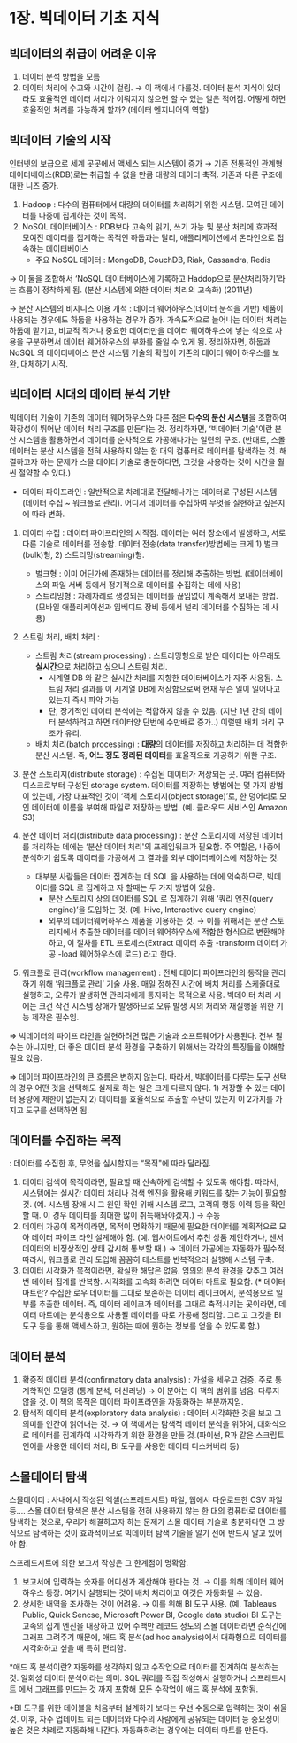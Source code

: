 # 1장. 빅데이터 기초 지식

## 빅데이터의 취급이 어려운 이유

1. 데이터 분석 방법을 모름
2. 데이터 처리에 수고와 시간이 걸림. → 이 책에서 다룰것. 데이터 분석 지식이 있더라도 효율적인 데이터 처리가 이뤄지지 않으면 할 수 있는 일은 적어짐. 어떻게 하면 효율적인 처리를 가능하게 할까? (데이터 엔지니어의 역할)

## 빅데이터 기술의 시작

인터넷의 보급으로 세계 곳곳에서 액세스 되는 시스템이 증가 → 기존 전통적인 관계형 데이터베이스(RDB)로는 취급할 수 없을 만큼 대량의 데이터 축적. 기존과 다른 구조에 대한 니즈 증가.

1. Hadoop : 다수의 컴퓨터에서 대량의 데이터를 처리하기 위한 시스템. 모여진 데이터를 나중에 집계하는 것이 목적.
2. NoSQL 데이터베이스 : RDB보다 고속의 읽기, 쓰기 가능 및 분산 처리에 효과적. 모여진 데이터를 집계하는 목적인 하둡과는 달리, 애플리케이션에서 온라인으로 접속하는 데이터베이스 
    - 주요 NoSQL 데이터 : MongoDB, CouchDB, Riak, Cassandra, Redis

→ 이 둘을 조합해서 ‘NoSQL 데이터베이스에 기록하고 Haddop으로 분산처리하기'라는 흐름이 정착하게 됨. (분산 시스템에 의한 데이터 처리의 고속화) (2011년)

→ 분산 시스템의 비지니스 이용 개척 : 데이터 웨어하우스(데이터 분석을 기반) 제품이 사용되는 경우에도 하둡을 사용하는 경우가 증가. 가속도적으로 늘어나는 데이터 처리는 하둡에 맡기고, 비교적 작거나 중요한 데이터만을 데이터 웨어하우스에 넣는 식으로 사용을 구분하면서 데이터 웨어하우스의 부화를 줄일 수 있게 됨. 정리하자면, 하둡과 NoSQL 의 데이터베이스 분산 시스템 기술의 확립이 기존의 데이터 웨어 하우스를 보완, 대체하기 시작.

## 빅데이터 시대의 데이터 분석 기반

빅데이터 기술이 기존의 데이터 웨어하우스와 다른 점은 **다수의 분산 시스템**을 조합하여 확장성이 뛰어난 데이터 처리 구조를 만든다는 것. 정리하자면, ‘빅데이터 기술'이란 분산 시스템을 활용하면서 데이터를 순차적으로 가공해나가는 일련의 구조. (반대로, 스몰 데이터는 분산 시스템을 전혀 사용하지 않는 한 대의 컴퓨터로 데이터를 탐색하는 것. 해결하고자 하는 문제가 스몰 데이터 기술로 충분하다면, 그것을 사용하는 것이 시간을 훨씬 절약할 수 있다.)

- 데이터 파이프라인 : 일반적으로 차례대로 전달해나가는 데이터로 구성된 시스템 (데이터 수집 ~ 워크플로 관리). 어디서 데이터를 수집하여 무엇을 실현하고 싶은지에 따라 변화.

1. 데이터 수집 : 데이터 파이프라인의 시작점. 데이터는 여러 장소에서 발생하고, 서로 다른 기술로 데이터를 전송함. 데이터 전송(data transfer)방법에는 크게 1) 벌크(bulk)형, 2) 스트리밍(streaming)형. 
    - 벌크형 : 이미 어딘가에 존재하는 데이터를 정리해 추출하는 방법. (데이터베이스와 파일 서버 등에서 정기적으로 데이터를 수집하는 데에 사용)
    - 스트리밍형 : 차례차례로 생성되는 데이터를 끊임없이 계속해서 보내는 방법. (모바일 애플리케이션과 임베디드 장비 등에서 널리 데이터를 수집하는 데 사용)

2. 스트림 처리, 배치 처리 :
    - 스트림 처리(stream processing) : 스트리밍형으로 받은 데이터는 아무래도 **실시간**으로 처리하고 싶으니 스트림 처리. 
        - 시계열 DB 와 같은 실시간 처리를 지향한 데이터베이스가 자주 사용됨. 스트림 처리 결과를 이 시계열 DB에 저장함으로써 현재 무슨 일이 일어나고 있는지 즉시 파악 가능
        - 단, 장기적인 데이터 분석에는 적합하지 않을 수 있음. (지난 1년 간의 데이터 분석하려고 하면 데이터양 단번에 수만배로 증가..) 이럴땐 배치 처리 구조가 유리.
    - 배치 처리(batch processing) : **대량**의 데이터를 저장하고 처리하는 데 적합한 분산 시스템. 즉, **어느 정도 정리된 데이터**를 효율적으로 가공하기 위한 구조. 

3. 분산 스토리지(distribute storage) : 수집된 데이터가 저장되는 곳. 여러 컴퓨터와 디스크로부터 구성된 storage system. 데이터를 저장하는 방법에는 몇 가지 방법이 있는데, 가장 대표적인 것이 ‘객체 스토리지(object storage)’로, 한 덩어리로 모인 데이터에 이름을 부여해 파일로 저장하는 방법. (예. 클라우드 서비스인 Amazon S3)

4. 분산 데이터 처리(distribute data processing) : 분산 스토리지에 저장된 데이터를 처리하는 데에는 ‘분산 데이터 처리'의 프레임워크가 필요함. 주 역할은, 나중에 분석하기 쉽도록 데이터를 가공해서 그 결과를 외부 데이터베이스에 저장하는 것. 
    - 대부분 사람들은 데이터 집계하는 데 SQL 을 사용하는 데에 익숙하므로, 빅데이터를 SQL 로 집계하고 자 할때는 두 가지 방법이 있음. 
        - 분산 스토리지 상의 데이터를 SQL 로 집계하기 위해 ‘쿼리 엔진(query engine)’을 도입하는 것. (예. Hive, Interactive query engine)
        - 외부의 데이터웨어하우스 제품을 이용하는 것. → 이를 위해서는 분산 스토리지에서 추출한 데이터를 데이터 웨어하우스에 적합한 형식으로 변환해야 하고, 이 절차를 ETL 프로세스(Extract 데이터 추출 -transform 데이터 가공 -load 웨어하우스에 로드) 라고 한다. 

5. 워크플로 관리(workflow management) : 전체 데이터 파이프라인의 동작을 관리하기 위해 ‘워크플로 관리’ 기술 사용. 매일 정해진 시간에 배치 처리를 스케줄대로 실행하고, 오류가 발생하면 관리자에게 통지하는 목적으로 사용. 빅데이터 처리 시에는 크건 작건 시스템 장애가 발생하므로 오류 발생 시의 처리와 재실행을 위한 기능 제작은 필수임.

⇒ 빅데이터의 파이프 라인을 실현하려면 많은 기술과 소프트웨어가 사용된다. 전부 필수는 아니지만, 더 좋은 데이터 분석 환경을 구축하기 위해서는 각각의 특징들을 이해할 필요 있음.

⇒ 데이터 파이프라인의 큰 흐름은 변하지 않는다. 따라서, 빅데이터를 다루는 도구 선택의 경우 어떤 것을 선택해도 실제로 하는 일은 크게 다르지 않다. 1) 저장할 수 있는 데이터 용량에 제한이 없는지 2) 데이터를 효율적으로 추출할 수단이 있는지 이 2가지를 가지고 도구를 선택하면 됨.

## 데이터를 수집하는 목적

: 데이터를 수집한 후, 무엇을 실시할지는 “목적"에 따라 달라짐.

1. 데이터 검색이 목적이라면, 필요할 때 신속하게 검색할 수 있도록 해야함. 따라서, 시스템에는 실시간 데이터 처리나 검색 엔진을 활용해 키워드를 찾는 기능이 필요할 것. (예. 시스템 장애 시 그 원인 확인 위해 시스템 로그, 고객의 행동 이력 등을 확인할 때. 이 경우 데이터를 최대한 많이 취득해놔야겠지.) → 수동
2. 데이터 가공이 목적이라면, 목적이 명확하기 때문에 필요한 데이터를 계획적으로 모아 데이터 파이프 라인 설계해야 함. (예. 웹사이트에서 추천 상품 제안하거나, 센서 데이터의 비정상적인 상태 감시해 통보할 때.) → 데이터 가공에는 자동화가 필수적. 따라서, 워크플로 관리 도입해 꼼꼼히 테스트를 반복적으러 실행해 시스템 구축.
3. 데이터 시각화가 목적이라면, 확실한 해답은 없음. 임의의 분석 환경을 갖추고 여러번 데이터 집계를 반복함. 시각화를 고속화 하려면 데이터 마트로 필요함. (* 데이터 마트란? 수집한 로우 데이터를 그대로 보존하는 데이터 레이크에서, 분석용으로 일부를 추출한 데이터. 즉, 데이터 레이크가 데이터를 그대로 축적시키는 곳이라면, 데이터 마트에는 분석용으로 사용될 데이터를 따로 가공해 정리함. 그리고 그것을 BI 도구 등을 통해 액세스하고, 원하는 때에 원하는 정보를 얻을 수 있도록 함.)

## 데이터 분석

1. 확증적 데이터 분석(confirmatory data analysis) : 가설을 세우고 검증. 주로 통계학적인 모델링 (통계 분석, 머신러닝) → 이 분야는 이 책의 범위를 넘음. 다루지 않을 것. 이 책의 목적은 데이터 파이프라인을 자동화하는 부분까지임.
2. 탐색적 데이터 분석(exploratory data analysis) : 데이터 시각화한 것을 보고 그 의미를 인간이 읽어내는 것. → 이 책에서는 탐색적 데이터 분석을 위하여, 대화식으로 데이터를 집계하여 시각화하기 위한 환경을 만들 것.(파이썬, R과 같은 스크립트 언어를 사용한 데이터 처리, BI 도구를 사용한 데이터 디스커버리 등)

## 스몰데이터 탐색

스몰데이터 : 사내에서 작성된 엑셀(스프레드시트) 파일, 웹에서 다운로드한 CSV 파일 등…. 스몰 데이터 탐색은 분산 시스템을 전혀 사용하지 않는 한 대의 컴퓨터로 데이터를 탐색하는 것으로, 우리가 해결하고자 하는 문제가 스몰 데이터 기술로 충분하다면 그 방식으로 탐색하는 것이 효과적이므로 빅데이터 탐색 기술을 알기 전에 반드시 알고 있어야 함.

스프레드시트에 의한 보고서 작성은 그 한계점이 명확함. 

1. 보고서에 입력하는 숫자를 어디선가 계산해야 한다는 것. → 이를 위해 데이터 웨어하우스 등장. 여기서 실행되는 것이 배치 처리이고 이것은 자동화될 수 있음.
2. 상세한 내역을 조사하는 것이 어려움. → 이를 위해 BI 도구 사용. (예. Tableaus Public, Quick Sencse, Microsoft Power BI, Google data studio) BI 도구는 고속의 집계 엔진을 내장하고 있어 수백만 레코드 정도의 스몰 데이터라면 순식간에 그래프 그려주기 때문에, 애드 혹 분석(ad hoc analysis)에서 대화형으로 데이터를 시각화하고 싶을 때 특히 편리함. 

*애드 혹 분석이란? 자동화를 생각하지 않고 수작업으로 데이터를 집계하여 분석하는 것. 일회성 데이터 분석이라는 의미. SQL 쿼리를 직접 작성해서 실행하거나 스프레드시트 에서 그래프를 만드는 것 까지 포함해 모든 수작업이 애드 혹 분석에 포함됨.

*BI 도구를 위한 테이블을 처음부터 설계하기 보다는 우선 수동으로 입력하는 것이 쉬울 것. 이후, 자주 업데이트 되는 데이터와 다수의 사람에게 공유되는 데이터 등 중요성이 높은 것은 차례로 자동화해 나간다. 자동화하려는 경우에는 데이터 마트를 만든다. 


